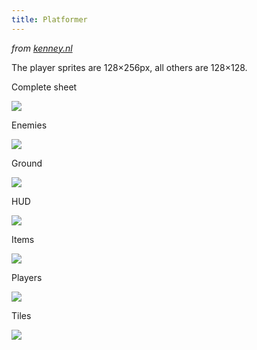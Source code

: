 ```yaml
---
title: Platformer
---
```

*from [kenney.nl](https://kenney.nl/assets/platformer-pack-redux)*

The player sprites are 128&times;256px, all others are 128&times;128.

Complete sheet

![](spritesheet_complete.png)

Enemies

![](spritesheet_enemies.png)

Ground

![](spritesheet_ground.png)

HUD

![](spritesheet_hud.png)

Items

![](spritesheet_items.png)

Players

![](spritesheet_players.png)

Tiles

![](spritesheet_tiles.png)